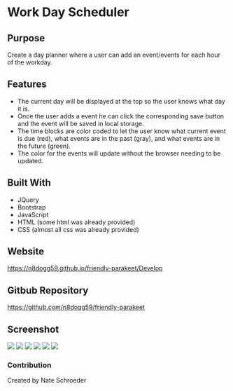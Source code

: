 # Work Day Scheduler 

## Purpose
Create a day planner where a user can add an event/events for each hour of the workday.

## Features
* The current day will be displayed at the top so the user knows what day it is.
* Once the user adds a event he can click the corresponding save button and the event will be saved in local storage.
* The time blocks are color coded to let the user know what current event is due (red), what events are in the past (gray), and what events are in the future (green).
* The color for the events will update without the browser needing to be updated.

## Built With
* JQuery
* Bootstrap
* JavaScript
* HTML (some html was already provided) 
* CSS (almost all css was already provided)

## Website
https://n8dogg59.github.io/friendly-parakeet/Develop

## Gitbub Repository
https://github.com/n8dogg59/friendly-parakeet

## Screenshot
![](./Develop/lengthPrompt.jpg)
![](./Develop/lowerPrompt.jpg)
![](./Develop/upperPrompt.jpg)
![](./Develop/numberPrompt.jpg)
![](./Develop/charPrompt.jpg)
![](./Develop/finalpassword.jpg)

### Contribution
Created by Nate Schroeder